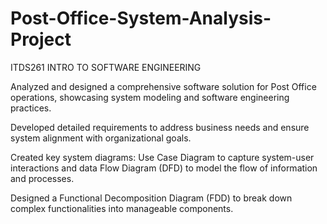 # Post-Office-System-Analysis-Project
ITDS261 INTRO TO SOFTWARE ENGINEERING

Analyzed and designed a comprehensive software solution for Post Office operations, showcasing system modeling and software engineering practices.

Developed detailed requirements to address business needs and ensure system alignment with organizational goals.

Created key system diagrams: Use Case Diagram to capture system-user interactions and data Flow Diagram (DFD) to model the flow of information and processes.

Designed a Functional Decomposition Diagram (FDD) to break down complex functionalities into manageable components.
